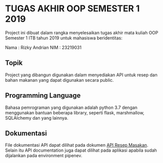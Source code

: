 # TUGAS AKHIR OOP SEMESTER 1 2019

Project ini dibuat dalam rangka menyelesaikan tugas akhir mata kuliah OOP Semester 1 ITB tahun 2019 untuk mahasiswa beridentitas:

Nama  : Rizky Andrian
NIM   : 23219031


## Topik
Project yang dibangun digunakan dalam menyediakan API untuk resep dan bahan makanan yang dapat digunakan secara public.

## Programming Language
Bahasa pemrograman yang digunakan adalah python 3.7 dengan menggunakan bantuan beberapa library, seperti flask, marshmallow, SQLAlchemy dan yang lainnya.

## Dokumentasi
File dokumentasi API dapat dilihat pada dokumen [API Resep Masakan](https://github.com/raizenshout/ta_23219031/blob/master/API-ResepMasakan.docx). Selain itu API documentation juga dapat dilihat pada aplikasi apabila sudah dijalankan pada environment pipenev.
